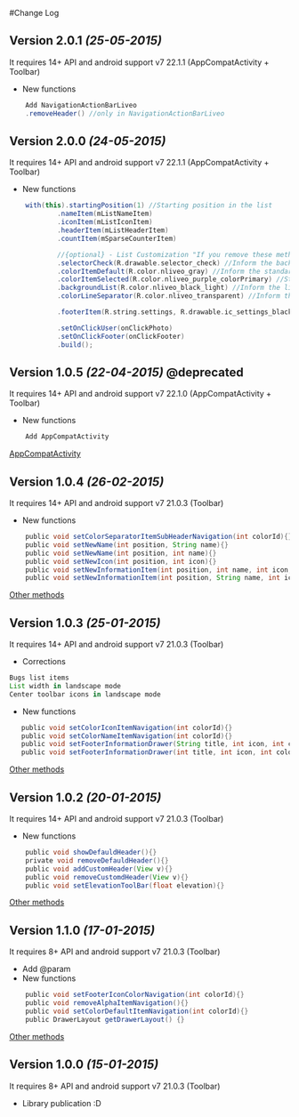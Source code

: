 #Change Log

Version 2.0.1 *(25-05-2015)*
----------------------------
It requires 14+ API and android support v7 22.1.1 (AppCompatActivity + Toolbar)

* New functions
```groovy
    Add NavigationActionBarLiveo
    .removeHeader() //only in NavigationActionBarLiveo
```

Version 2.0.0 *(24-05-2015)*
----------------------------
It requires 14+ API and android support v7 22.1.1 (AppCompatActivity + Toolbar)

* New functions
```groovy
    with(this).startingPosition(1) //Starting position in the list
            .nameItem(mListNameItem)
            .iconItem(mListIconItem)
            .headerItem(mListHeaderItem)
            .countItem(mSparseCounterItem)

            //{optional} - List Customization "If you remove these methods and the list will take his white standard color"
            .selectorCheck(R.drawable.selector_check) //Inform the background of the selected item color
            .colorItemDefault(R.color.nliveo_gray) //Inform the standard color name, icon and counter
            .colorItemSelected(R.color.nliveo_purple_colorPrimary) //State the name of the color, icon and meter when it is selected
            .backgroundList(R.color.nliveo_black_light) //Inform the list of background color
            .colorLineSeparator(R.color.nliveo_transparent) //Inform the color of the subheader line

            .footerItem(R.string.settings, R.drawable.ic_settings_black_24dp)

            .setOnClickUser(onClickPhoto)
            .setOnClickFooter(onClickFooter)
            .build();
```

Version 1.0.5 *(22-04-2015)* @deprecated
----------------------------
It requires 14+ API and android support v7 22.1.0 (AppCompatActivity + Toolbar)

* New functions
```groovy
    Add AppCompatActivity
```
<a href="http://android-developers.blogspot.com.br/2015/04/android-support-library-221.html?m=1" target="_blank">AppCompatActivity</a> <br>


Version 1.0.4 *(26-02-2015)*
----------------------------
It requires 14+ API and android support v7 21.0.3 (Toolbar)

* New functions
```groovy
    public void setColorSeparatorItemSubHeaderNavigation(int colorId){}
    public void setNewName(int position, String name){}
    public void setNewName(int position, int name){}
    public void setNewIcon(int position, int icon){}
    public void setNewInformationItem(int position, int name, int icon, int counter){}
    public void setNewInformationItem(int position, String name, int icon, int counter){}
```
<a href="https://gist.github.com/rudsonlive/759a2c554a5d34d8dd05" target="_blank">Other methods</a> <br>


Version 1.0.3 *(25-01-2015)*
----------------------------
It requires 14+ API and android support v7 21.0.3 (Toolbar)

* Corrections
```groovy
Bugs list items
List width in landscape mode
Center toolbar icons in landscape mode
```
* New functions
```groovy
   public void setColorIconItemNavigation(int colorId){}
   public void setColorNameItemNavigation(int colorId){}
   public void setFooterInformationDrawer(String title, int icon, int colorName, int colorIcon){}
   public void setFooterInformationDrawer(int title, int icon, int colorName, int colorIcon){}
```
<a href="https://gist.github.com/rudsonlive/759a2c554a5d34d8dd05" target="_blank">Other methods</a> <br>

Version 1.0.2 *(20-01-2015)*
----------------------------
It requires 14+ API and android support v7 21.0.3 (Toolbar)

* New functions
```groovy
    public void showDefauldHeader(){}
    private void removeDefauldHeader(){}
    public void addCustomHeader(View v){}
    public void removeCustomdHeader(View v){}
    public void setElevationToolBar(float elevation){}
```
<a href="https://gist.github.com/rudsonlive/759a2c554a5d34d8dd05" target="_blank">Other methods</a> <br>

Version 1.1.0 *(17-01-2015)*
----------------------------
It requires 8+ API and android support v7 21.0.3 (Toolbar)

* Add @param
* New functions
```groovy
    public void setFooterIconColorNavigation(int colorId){}
    public void removeAlphaItemNavigation(){}
    public void setColorDefaultItemNavigation(int colorId){}
    public DrawerLayout getDrawerLayout() {}
```
<a href="https://gist.github.com/rudsonlive/759a2c554a5d34d8dd05" target="_blank">Other methods</a> <br>

Version 1.0.0 *(15-01-2015)*
----------------------------
It requires 8+ API and android support v7 21.0.3 (Toolbar)

* Library publication :D
